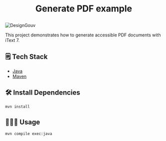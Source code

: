 # <p align="center">Generate PDF example</p>

![DesignGouv](https://design.numerique.gouv.fr/assets/images/logo-designgouv.png)

This project demonstrates how to generate accessible PDF documents with iText 7.

## 🗒 Tech Stack

- [Java](https://www.java.com/)
- [Maven](https://maven.apache.org/)

## 🛠️ Install Dependencies

```bash
mvn install
```

## 🧑🏻‍💻 Usage

```bash
mvn compile exec:java
```
